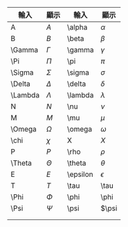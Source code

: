 
| 輸入      | 顯示        | 輸入       | 顯示         |
| ------- | --------- | -------- | ---------- |
| A       | $A$       | \alpha   | $\alpha$   |
| B       | $B$       | \beta    | $\beta$    |
| \Gamma  | $\Gamma$  | \gamma   | $\gamma$   |
| \Pi     | $\Pi$     | \pi      | $\pi$      |
| \Sigma  | $\Sigma$  | \sigma   | $\sigma$   |
| \Delta  | $\Delta$  | \delta   | $\delta$   |
| \Lambda | $\Lambda$ | \lambda  | $\lambda$  |
| N       | $N$       | \nu      | $\nu$      |
| M       | $M$       | \mu      | $\mu$      |
| \Omega  | $\Omega$  | \omega   | $\omega$   |
| \chi    | $\chi$    | X        | $X$        |
| P       | $P$       | \rho     | $\rho$     |
| \Theta  | $\Theta$  | \theta   | $\theta$   |
| E       | $E$       | \epsilon | $\epsilon$ |
| T       | $T$       | \tau     | \tau       |
| \Phi    | $\Phi$    | \phi     | \phi       |
| \Psi    | $\Psi$    | \psi     | $\psi      |
|         |           |          |            |
|         |           |          |            |
